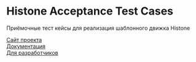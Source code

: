 Histone Acceptance Test Cases
=============================

Приёмочные тест кейсы для реализация шаблонного движка Histone

[Сайт проекта](http://weblab.megafon.ru/histone/)  
[Документация](http://weblab.megafon.ru/histone/documentation.html)  
[Для разработчиков](http://weblab.megafon.ru/histone/contributers.html#Tests)  